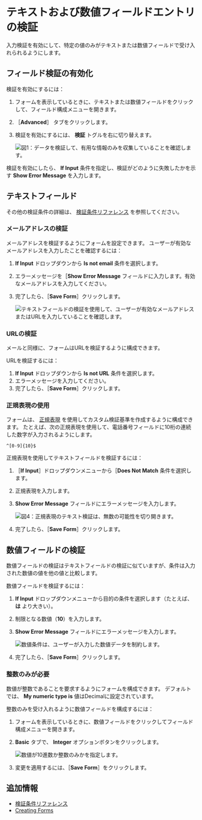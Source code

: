 # テキストおよび数値フィールドエントリの検証

入力検証を有効にして、特定の値のみがテキストまたは数値フィールドで受け入れられるようにします。

<!-- Update this. Rename to "Text and Numeric Fields: Validation and Masking" and then add a seciton on "Masking Numeric Fields". Make the section example-oriented with a few useful examples.-->

<!-- Also consider updating because date fields can be validated in 7.4 -->

<a name="フィールド検証の有効化" />

## フィールド検証の有効化

検証を有効にするには：

1. フォームを表示しているときに、テキストまたは数値フィールドをクリックして、フィールド構成メニューを開きます。
1. ［**Advanced**］ タブをクリックします。
1. 検証を有効にするには、 **検証** トグルを右に切り替えます。

    ![図1：データを検証して、有用な情報のみを収集していることを確認します。](./validating-text-and-numeric-field-entries/images/01.png)

検証を有効にしたら、 **If Input** 条件を指定し、検証がどのように失敗したかを示す **Show Error Message** を入力します。

<!-- When are the validation rules active? Does a person need to "Save" the form for the validation to be active? If yes, then we should explicitly say so. -->

<a name="テキストフィールド" />

## テキストフィールド

その他の検証条件の詳細は、 [検証条件リファレンス](./validation-conditions-reference.md) を参照してください。

### メールアドレスの検証

メールアドレスを検証するようにフォームを設定できます。 ユーザーが有効なメールアドレスを入力したことを確認するには：

1. **If Input** ドロップダウンから **Is not email** 条件を選択します。
1. エラーメッセージを［**Show Error Message** フィールドに入力します。有効なメールアドレスを入力してください。
1. 完了したら、［**Save Form**］クリックします。

    ![テキストフィールドの検証を使用して、ユーザーが有効なメールアドレスまたはURLを入力していることを確認します。](./validating-text-and-numeric-field-entries/images/04.png)

### URLの検証

メールと同様に、フォームはURLを検証するように構成できます。

URLを検証するには：

1. **If Input** ドロップダウンから **Is not URL** 条件を選択します。
1. エラーメッセージを入力してください。
1. 完了したら、［**Save Form**］クリックします。

### 正規表現の使用

フォームは、 [正規表現](https://en.wikipedia.org/wiki/Regular_expression) を使用してカスタム検証基準を作成するように構成できます。 たとえば、次の正規表現を使用して、電話番号フィールドに10桁の連続した数字が入力されるようにします。

    ^[0-9]{10}$

正規表現を使用してテキストフィールドを検証するには：

1. ［**If Input**］ドロップダウンメニューから［**Does Not Match** 条件を選択します。
1. 正規表現を入力します。
1. **Show Error Message** フィールドにエラーメッセージを入力します。

    ![図4：正規表現のテキスト検証は、無数の可能性を切り開きます。](./validating-text-and-numeric-field-entries/images/05.png)

1. 完了したら、［**Save Form**］クリックします。

<a name="数値フィールドの検証" />

## 数値フィールドの検証

数値フィールドの検証はテキストフィールドの検証に似ていますが、条件は入力された数値の値を他の値と比較します。

数値フィールドを検証するには：

1. **If Input** ドロップダウンメニューから目的の条件を選択します（たとえば、 **は** より大きい）。
1. 制限となる数値（**10**）を入力します。
1. **Show Error Message** フィールドにエラーメッセージを入力します。

    ![数値条件は、ユーザーが入力した数値データを制約します。](./validating-text-and-numeric-field-entries/images/02.png)

1. 完了したら、［**Save Form**］クリックします。

### 整数のみが必要

数値が整数であることを要求するようにフォームを構成できます。 デフォルトでは、 **My numeric type is** 値はDecimalに設定されています。

整数のみを受け入れるように数値フィールドを構成するには：

1. フォームを表示しているときに、数値フィールドをクリックしてフィールド構成メニューを開きます。
1. **Basic** タブで、 **Integer** オプションボタンをクリックします。

    ![数値が10進数か整数のみかを指定します。](./validating-text-and-numeric-field-entries/images/03.png)

1. 変更を適用するには、［**Save Form**］をクリックします。

<a name="追加情報" />

## 追加情報

* [検証条件リファレンス](./validation-conditions-reference.md)
* [Creating Forms](./creating-forms.md)
